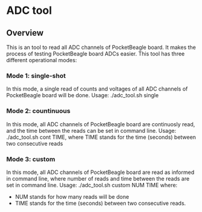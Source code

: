 # ADC tool

## Overview
This is an tool to read all ADC channels of PocketBeagle board. It makes the process of testing PocketBeagle board ADCs easier.
This tool has three different operational modes:
 
### Mode 1: single-shot
In this mode, a single read of counts and voltages of all ADC channels of PocketBeagle board will be done.
Usage: ./adc_tool.sh single
 
### Mode 2: countinuous
In this mode, all ADC channels of PocketBeagle board are continuosly read, and the time between the reads can be set in command line.
Usage: ./adc_tool.sh cont TIME, where TIME stands for the time (seconds) between two consecutive reads
 
### Mode 3: custom
In this mode, all ADC channels of PocketBeagle board are read as informed in command line, where number of reads and time between the reads are set in command line.
Usage: ./adc_tool.sh custom NUM TIME
where:
* NUM stands for how many reads will be done
* TIME stands for the time (seconds) between two consecutive reads.
